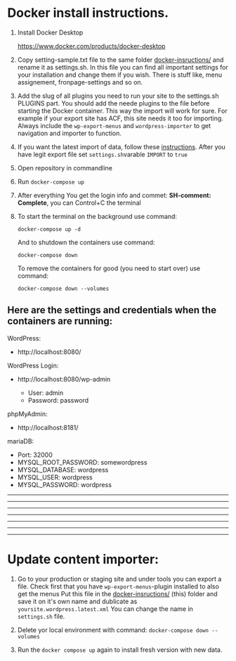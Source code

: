 # Docker install instructions. 

1. Install Docker Desktop

    https://www.docker.com/products/docker-desktop

2. Copy setting-sample.txt file to the same folder [docker-insructions/](./) and rename it as settings.sh. 
    In this file you can find all important settings for your installation and change them if you wish. 
    There is stuff like, menu assignement, fronpage-settings and so on.

3. Add the slug of all plugins you need to run your site to the settings.sh PLUGINS part. You should add the neede plugins to the file before starting the Docker container. This way the import will work for sure. For example if your export site has ACF, this site needs it too for importing. Always include the `wp-export-menus` and `wordpress-importer` to get navigation and importer to function.

4. If you want the latest import of data, follow these [instructions](../docker-instructions#update-content-importer).
    After you have legit export file set `settings.sh`varable `IMPORT` to `true`
5. Open repository in commandline

6. Run ```docker-compose up```

7. After everything You get the login info and commet: **SH-comment: Complete**, you can Control+C the terminal

8. To start the terminal on the background use command:

    ```docker-compose up -d```

    And to shutdown the containers use command:
    
    ```docker-compose down```
    
    To remove the containers for good (you need to start over) use command: 
    
    ```docker-compose down --volumes```


## Here are the settings and credentials when the containers are running:

WordPress:
* http://localhost:8080/

WordPress Login:
* http://localhost:8080/wp-admin

    * User: admin
    * Password: password

phpMyAdmin:
* http://localhost:8181/

mariaDB:
   * Port: 32000
   * MYSQL_ROOT_PASSWORD: somewordpress
   * MYSQL_DATABASE: wordpress
   * MYSQL_USER: wordpress
   * MYSQL_PASSWORD: wordpress


---
---
---
---
---
---
---


# Update content importer: 

1. Go to your production or staging site and under tools you can export a file. Check first that you have `wp-export-menus`-plugin installed to also get the menus Put this file in the [docker-insructions/](./) (this) folder and save it on it's own name and dublicate as  `yoursite.wordpress.latest.xml`
    You can change the name in `settings.sh` file.

2. Delete yor local environment with command: `docker-compose down --volumes`

3. Run the `docker compose up` again to install fresh version with new data. 

